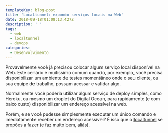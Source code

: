 ```yaml
---
templateKey: blog-post
title: 'Localtunnel: expondo serviços locais na Web'
date: 2018-09-18T01:08:13.427Z
description: ' '
tags:
  - web
  - localtunnel
  - devops
categories:
  - Desenvolvimento
---
```

Provavelmente você já precisou colocar algum serviço local disponível na Web. Este cenário é muitíssimo comum quando, por exemplo, você precisa disponibilizar um ambiente de testes momentâneo onde o seu cliente, ou sua equipe de trabalho, possam acessar e validar algo.

Normalmente você poderia utilizar algum serviço de deploy simples, como Heroku, ou mesmo um droplet do Digital Ocean, para rapidamente (e com baixo custo) disponibilizar um endereço acessível na web.

Porém, e se você pudesse simplesmente executar um único comando e imediatamente receber um endereço acessível? É isso que o [localtunnel](https://localtunnel.github.io/www/) se propões a fazer (e faz muito bem, aliás).
